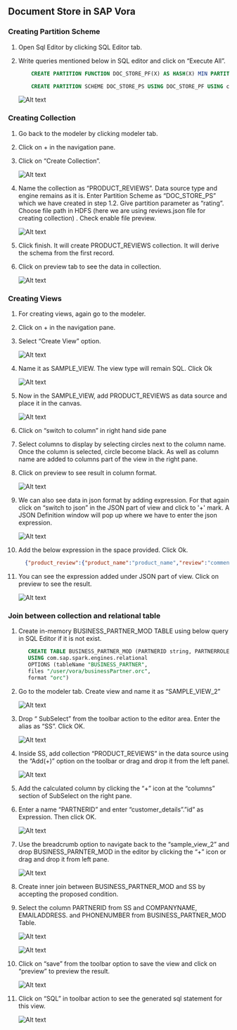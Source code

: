 
## Document Store in SAP Vora

### Creating Partition Scheme

1. Open Sql Editor by clicking SQL Editor tab.
2. Write queries mentioned below in SQL editor and click on “Execute All”.

   ```sql   
       CREATE PARTITION FUNCTION DOC_STORE_PF(X) AS HASH(X) MIN PARTITIONS 3 MAX PARTITIONS 3 USING com.sap.spark.engines;

       CREATE PARTITION SCHEME DOC_STORE_PS USING DOC_STORE_PF USING com.sap.spark.engines;
   ```
   
   ![Alt text](./images/1.jpg "Optional title")
   
### Creating Collection

1. Go back to the modeler by clicking modeler tab.
2. Click on + in the navigation pane.
3. Click on “Create Collection”.

   ![Alt text](./images/2.jpg "Optional title")

4. Name the collection as “PRODUCT_REVIEWS”. Data source type and engine remains as it is. Enter Partition Scheme as “DOC_STORE_PS” which we have created in step 1.2. Give partition parameter as “rating”. Choose file path in HDFS (here we are using reviews.json file for creating collection) . Check enable file preview.

   ![Alt text](./images/3.jpg "Optional title")

5. Click finish. It will create PRODUCT_REVIEWS collection. It will derive the schema from the first record.
6. Click on preview tab to see the data in collection.

   ![Alt text](./images/5.jpg "Optional title")

### Creating Views

1. For creating views, again go to the modeler.
2. Click on + in the navigation pane. 
3. Select “Create View” option.
   
   ![Alt text](./images/6.jpg "Optional title")

4. Name it as SAMPLE_VIEW. The view type will remain SQL. Click Ok

   ![Alt text](./images/7.jpg "Optional title")
   
5. Now in the SAMPLE_VIEW, add PRODUCT_REVIEWS as data source and place it in the canvas.

   ![Alt text](./images/8.jpg "Optional title")
   
6.	Click on “switch to column” in right hand side pane 
7.	Select columns to display by selecting circles next to the column name. Once the column is selected, circle become black. As well as column name are added to columns part of the view in the right pane.
8. Click on preview to see result in column format.

   ![Alt text](./images/9.jpg "Optional title")
   
9.	We can also see data in json format by adding expression. For that again click on “switch to json” in the JSON part of view and click to '+' mark. A JSON Definition window will pop up where we have to enter the json expression.
   
    ![Alt text](./images/10.jpg "Optional title")
   
10. Add the below expression in the space provided. Click Ok.

     ```json
       {"product_review":{"product_name":"product_name","review":"comment_text","rating":"rating"}}
     ```
11. You can see the expression added under JSON part of view. Click on preview to see the result.

     ![Alt text](./images/11.jpg "Optional title")

### Join between collection and relational table

1.	Create in-memory BUSINESS_PARTNER_MOD TABLE using below query in SQL Editor if it is not exist.

    ```sql
       CREATE TABLE BUSINESS_PARTNER_MOD (PARTNERID string, PARTNERROLE string, EMAILADDRESS string, PHONENUMBER string, FAXNUMBER string, WEBADDRESS string, ADDRESSID string, COMPANYNAME string, LEGALFORM string, CREATEDBY_EMPLOYEEID string, CREATEDAT date, CHANGEDBY_EMPLOYEEID string, CHANGEDAT date, CURRENCY string)
       USING com.sap.spark.engines.relational
       OPTIONS (tableName "BUSINESS_PARTNER",
       files "/user/vora/businessPartner.orc",
       format "orc")
    ```
   
2. Go to the modeler tab. Create view and name it as “SAMPLE_VIEW_2”

   ![Alt text](./images/12.jpg "Optional title")
3. Drop  “ SubSelect” from the toolbar action to the editor area. Enter the alias as “SS”. Click OK.

   ![Alt text](./images/13.jpg "Optional title")
   
4. Inside SS, add collection “PRODUCT_REVIEWS”  in the data source using the “Add(+)” option on the toolbar or drag and drop it from the left panel.

   ![Alt text](./images/14.jpg "Optional title")
   
5. Add the calculated column by clicking the “+” icon at the “columns” section of SubSelect on the right pane.
6. Enter a name “PARTNERID” and enter “customer_details”.”id” as Expression. Then click OK.

   ![Alt text](./images/15.jpg "Optional title")
   
7. Use the breadcrumb option to navigate back to the “sample_view_2” and drop BUSINESS_PARNTER_MOD in the editor by clicking the “+” icon or drag and drop it from left pane.

   ![Alt text](./images/16.jpg "Optional title")
   
8. Create inner join between BUSINESS_PARTNER_MOD and SS by accepting the proposed condition.
9. Select the column PARTNERID from SS and COMPANYNAME, EMAILADDRESS. and PHONENUMBER from BUSINESS_PARTNER_MOD Table.

   ![Alt text](./images/17.png "Optional title")
   
   ![Alt text](./images/18.jpg "Optional title")
   
10. Click on “save” from the toolbar option to save the view and click on “preview” to preview the result.

    ![Alt text](./images/19.jpg "Optional title")
   
11. Click on “SQL” in toolbar action to see the generated sql statement for this view.

    ![Alt text](./images/20.jpg "Optional title")
